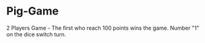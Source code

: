 # Pig-Game
 2 Players Game - The first who reach 100 points wins the game. Number "1" on the dice switch turn.
